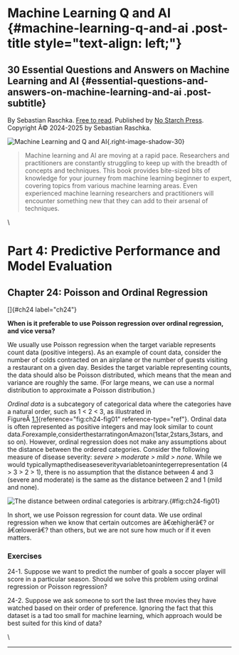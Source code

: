 # Machine Learning Q and AI {#machine-learning-q-and-ai .post-title style="text-align: left;"}

## 30 Essential Questions and Answers on Machine Learning and AI {#essential-questions-and-answers-on-machine-learning-and-ai .post-subtitle}

By Sebastian Raschka. [Free to read](#table-of-contents). Published by
[No Starch Press](https://nostarch.com/machine-learning-q-and-ai).\
Copyright Â© 2024-2025 by Sebastian Raschka.

![Machine Learning and Q and
AI](../images/2023-ml-ai-beyond.jpg){.right-image-shadow-30}

> Machine learning and AI are moving at a rapid pace. Researchers and
> practitioners are constantly struggling to keep up with the breadth of
> concepts and techniques. This book provides bite-sized bits of
> knowledge for your journey from machine learning beginner to expert,
> covering topics from various machine learning areas. Even experienced
> machine learning researchers and practitioners will encounter
> something new that they can add to their arsenal of techniques.

\

# Part 4: Predictive Performance and Model Evaluation [](#part-4-predictive-performance-and-model-evaluation)

## Chapter 24: Poisson and Ordinal Regression [](#chapter-24-poisson-and-ordinal-regression)

[]{#ch24 label="ch24"}

**When is it preferable to use Poisson regression over ordinal
regression, and vice versa?**

We usually use Poisson regression when the target variable represents
count data (positive integers). As an example of count data, consider
the number of colds contracted on an airplane or the number of guests
visiting a restaurant on a given day. Besides the target variable
representing counts, the data should also be Poisson distributed, which
means that the mean and variance are roughly the same. (For large means,
we can use a normal distribution to approximate a Poisson distribution.)

*Ordinal data* is a subcategory of categorical data where the categories
have a natural order, such as 1 \< 2 \< 3, as illustrated in
FigureÂ [1.1](#fig:ch24-fig01){reference="fig:ch24-fig01"
reference-type="ref"}. Ordinal data is often represented as positive
integers and may look similar to count
data.Forexample,considerthestarratingonAmazon(1star,2stars,3stars, and
so on). However, ordinal regression does not make any assumptions about
the distance between the ordered categories. Consider the following
measure of disease severity: *severe \> moderate \> mild \> none*. While
we would typicallymapthediseaseseverityvariabletoanintegerrepresentation
(4 \> 3 \> 2 \> 1), there is no assumption that the distance between 4
and 3 (severe and moderate) is the same as the distance between 2 and 1
(mild and none).

![The distance between ordinal categories is
arbitrary.](../images/ch24-fig01.png){#fig:ch24-fig01}

In short, we use Poisson regression for count data. We use ordinal
regression when we know that certain outcomes are â€œhigherâ€? or
â€œlowerâ€? than others, but we are not sure how much or if it even
matters.

### Exercises [](#exercises)

24-1. Suppose we want to predict the number of goals a soccer player
will score in a particular season. Should we solve this problem using
ordinal regression or Poisson regression?

24-2. Suppose we ask someone to sort the last three movies they have
watched based on their order of preference. Ignoring the fact that this
dataset is a tad too small for machine learning, which approach would be
best suited for this kind of data?

\

------------------------------------------------------------------------

